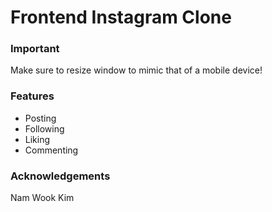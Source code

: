 # Frontend Instagram Clone

### Important
Make sure to resize window to mimic that of a mobile device!

### Features
- Posting
- Following
- Liking
- Commenting

### Acknowledgements 
Nam Wook Kim

